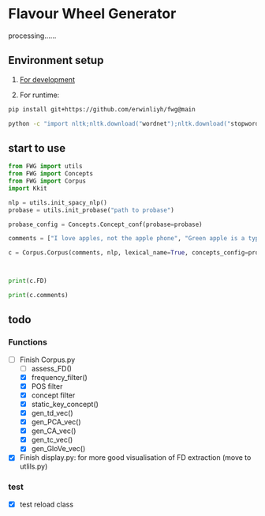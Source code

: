 # Flavour Wheel Generator

processing......

## Environment setup

1. [For development](documents/development.md)

2. For runtime:

```bash
pip install git+https://github.com/erwinliyh/fwg@main

python -c "import nltk;nltk.download("wordnet");nltk.download("stopwords")"
```

## start to use

```python
from FWG import utils
from FWG import Concepts
from FWG import Corpus
import Kkit

nlp = utils.init_spacy_nlp()
probase = utils.init_probase("path to probase")

probase_config = Concepts.Concept_conf(probase=probase)

comments = ["I love apples, not the apple phone", "Green apple is a type of apple", "Apple is a kind of fuits, I like apple, I love apple"]

c = Corpus.Corpus(comments, nlp, lexical_name=True, concepts_config=probase_config)



print(c.FD)

print(c.comments)
```

## todo

### Functions

- [ ] Finish Corpus.py
  - [ ] assess_FD()
  - [x] frequency_filter()
  - [x] POS filter
  - [x] concept filter
  - [x] static_key_concept()
  - [x] gen_td_vec()
  - [x] gen_PCA_vec()
  - [x] gen_CA_vec()
  - [x] gen_tc_vec()
  - [x] gen_GloVe_vec()
- [x] Finish display.py: for more good visualisation of FD extraction (move to utlils.py)

### test

- [x] test reload class
